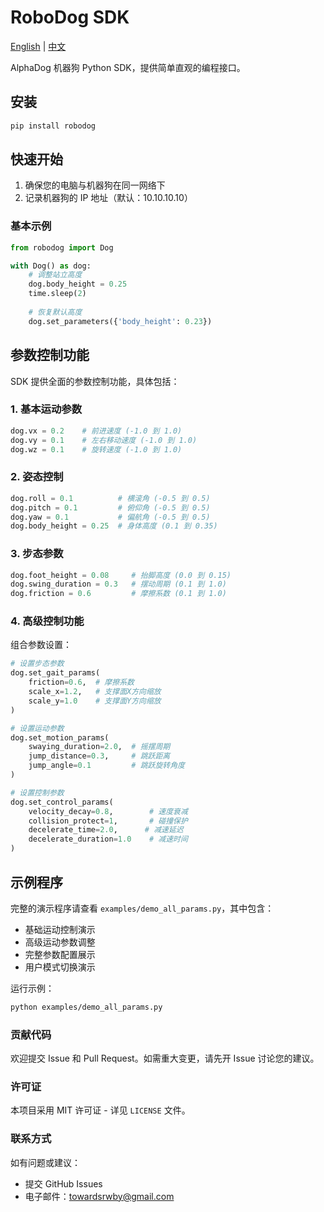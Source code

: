 # RoboDog SDK

[English](README.md) | [中文](README_zh.md)

AlphaDog 机器狗 Python SDK，提供简单直观的编程接口。

## 安装

```bash
pip install robodog
```

## 快速开始

1. 确保您的电脑与机器狗在同一网络下
2. 记录机器狗的 IP 地址（默认：10.10.10.10）

### 基本示例

```python
from robodog import Dog

with Dog() as dog:
    # 调整站立高度
    dog.body_height = 0.25
    time.sleep(2)
    
    # 恢复默认高度
    dog.set_parameters({'body_height': 0.23})
```

## 参数控制功能

SDK 提供全面的参数控制功能，具体包括：

### 1. 基本运动参数

```python
dog.vx = 0.2    # 前进速度 (-1.0 到 1.0)
dog.vy = 0.1    # 左右移动速度 (-1.0 到 1.0)
dog.wz = 0.1    # 旋转速度 (-1.0 到 1.0)
```

### 2. 姿态控制

```python
dog.roll = 0.1          # 横滚角 (-0.5 到 0.5)
dog.pitch = 0.1         # 俯仰角 (-0.5 到 0.5)
dog.yaw = 0.1           # 偏航角 (-0.5 到 0.5)
dog.body_height = 0.25  # 身体高度 (0.1 到 0.35)
```

### 3. 步态参数

```python
dog.foot_height = 0.08     # 抬脚高度 (0.0 到 0.15)
dog.swing_duration = 0.3   # 摆动周期 (0.1 到 1.0)
dog.friction = 0.6         # 摩擦系数 (0.1 到 1.0)
```

### 4. 高级控制功能

组合参数设置：

```python
# 设置步态参数
dog.set_gait_params(
    friction=0.6,  # 摩擦系数
    scale_x=1.2,   # 支撑面X方向缩放
    scale_y=1.0    # 支撑面Y方向缩放
)

# 设置运动参数
dog.set_motion_params(
    swaying_duration=2.0,  # 摇摆周期
    jump_distance=0.3,     # 跳跃距离
    jump_angle=0.1         # 跳跃旋转角度
)

# 设置控制参数
dog.set_control_params(
    velocity_decay=0.8,        # 速度衰减
    collision_protect=1,       # 碰撞保护
    decelerate_time=2.0,      # 减速延迟
    decelerate_duration=1.0    # 减速时间
)
```

## 示例程序

完整的演示程序请查看 `examples/demo_all_params.py`，其中包含：

- 基础运动控制演示
- 高级运动参数调整
- 完整参数配置展示
- 用户模式切换演示

运行示例：

```bash
python examples/demo_all_params.py
```

### 贡献代码

欢迎提交 Issue 和 Pull Request。如需重大变更，请先开 Issue 讨论您的建议。

### 许可证

本项目采用 MIT 许可证 - 详见 `LICENSE` 文件。

### 联系方式

如有问题或建议：

- 提交 GitHub Issues
- 电子邮件：<towardsrwby@gmail.com>
